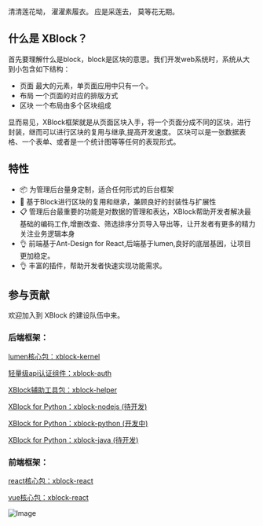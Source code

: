 清清莲花坳， 濯濯素履衣。
应是采莲去， 莫等花无期。


## 什么是 XBlock？

首先要理解什么是block，block是区块的意思。我们开发web系统时，系统从大到小包含如下结构：
- 页面 最大的元素，单页面应用中只有一个。
- 布局 一个页面的对应的排版方式
- 区块 一个布局由多个区块组成

显而易见，XBlock框架就是从页面区块入手，将一个页面分成不同的区块，进行封装，继而可以进行区块的复用与继承,提高开发速度。
区块可以是一张数据表格、一个表单、或者是一个统计图等等任何的表现形式。



## 特性

- 📦 为管理后台量身定制，适合任何形式的后台框架
- 🚀 基于Block进行区块的复用和继承，兼顾良好的封装性与扩展性
- 📋 管理后台最重要的功能是对数据的管理和表达，XBlock帮助开发者解决最基础的编码工作,增删改查、筛选排序分页导入导出等，让开发者有更多的精力关注业务逻辑本身
- 👌 前端基于Ant-Design for React,后端基于lumen,良好的底层基因，让项目更加稳定。
- 👌 丰富的插件，帮助开发者快速实现功能需求。

## 参与贡献

 欢迎加入到 XBlock 的建设队伍中来。

### 后端框架：
 [lumen核心包：xblock-kernel](https://github.com/yysel/xblock-kernel)
 
 [轻量级api认证组件：xblock-auth](https://github.com/yysel/xblock-auth)
 
 [XBlock辅助工具包：xblock-helper](https://github.com/yysel/xblock-helper)
 
 [XBlock for Python：xblock-nodejs (待开发)](https://github.com/yysel/xblock-nodejs)
 
 [XBlock for Python：xblock-python (开发中)](https://github.com/yysel/xblock-python)
 
 [XBlock for Python：xblock-java (待开发)](https://github.com/yysel/xblock-java)
 
 ### 前端框架：
 [react核心包：xblock-react](https://github.com/yysel/xblock-react)
 
 [vue核心包：xblock-react](https://github.com/yysel/xblock-vue)
 
![Image](http://doc.mylaravel.cn/qrcode.jpg)


